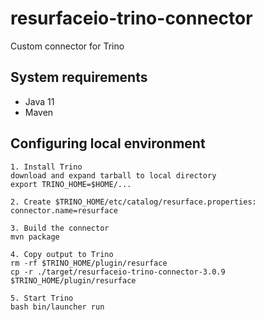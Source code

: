# resurfaceio-trino-connector
Custom connector for Trino

## System requirements

* Java 11
* Maven

## Configuring local environment

```
1. Install Trino
download and expand tarball to local directory
export TRINO_HOME=$HOME/...

2. Create $TRINO_HOME/etc/catalog/resurface.properties:
connector.name=resurface

3. Build the connector
mvn package

4. Copy output to Trino
rm -rf $TRINO_HOME/plugin/resurface
cp -r ./target/resurfaceio-trino-connector-3.0.9 $TRINO_HOME/plugin/resurface

5. Start Trino
bash bin/launcher run
```